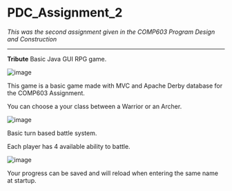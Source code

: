 # PDC_Assignment_2

*This was the second assignment given in the COMP603 Program Design and Construction*
 
 -------------------------------------------------------------------------------------------------------------------------------------------
 
 **Tribute**
 Basic Java GUI RPG game.
 
![image](https://user-images.githubusercontent.com/75343007/158719266-7ddb630e-a056-48ae-99e8-c32ca03da863.png)

This game is a basic game made with MVC and Apache Derby database for the COMP603 Assignment.

You can choose a your class between a Warrior or an Archer.

![image](https://user-images.githubusercontent.com/75343007/158719745-2ecf1a8b-9e88-48a6-ba7e-4bb61cb82dd2.png)

Basic turn based battle system.

Each player has 4 available ability to battle.

![image](https://user-images.githubusercontent.com/75343007/158719792-f373d094-3504-435c-a52e-6105dccaf8b4.png)

Your progress can be saved and will reload when entering the same name at startup.
